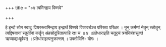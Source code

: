 +++
title = "०४ त्वमिन्द्राय विष्णवे"

+++

हे इन्दो सोम स्वादुः प्रियरस्त्वमिन्द्राय इन्द्रार्थं विष्णवे विष्णवर्थञ्च परिस्रव परिक्षर । नॄन् कर्मणां नेतॄन् स्तोतॄन् त्वद्विषयाणां स्तुतीनां कर्तॄन् अंहसोदुरितात्पाहि रक्ष च ॥ ४ ॥प्रतेधाराइति चतुरृचं त्रयस्त्रिंशंसूक्तं ऋष्याद्याःपूर्ववत् । प्रतेधाराइत्यनुक्रान्तम् । उक्तोविनि- योगः ।